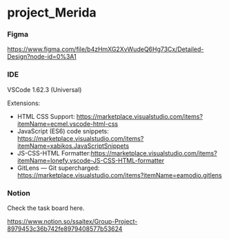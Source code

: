 # project_Merida



### Figma

https://www.figma.com/file/b4zHmXG2XvWudeQ6Hg73Cx/Detailed-Design?node-id=0%3A1



### IDE

VSCode 1.62.3 (Universal)

Extensions:

- HTML CSS Support: https://marketplace.visualstudio.com/items?itemName=ecmel.vscode-html-css
- JavaScript (ES6) code snippets: https://marketplace.visualstudio.com/items?itemName=xabikos.JavaScriptSnippets
- JS-CSS-HTML Formatter:https://marketplace.visualstudio.com/items?itemName=lonefy.vscode-JS-CSS-HTML-formatter
- GitLens — Git supercharged: https://marketplace.visualstudio.com/items?itemName=eamodio.gitlens



### Notion

Check the task board here.

https://www.notion.so/ssaitex/Group-Project-8979453c36b742fe8979408577b53624